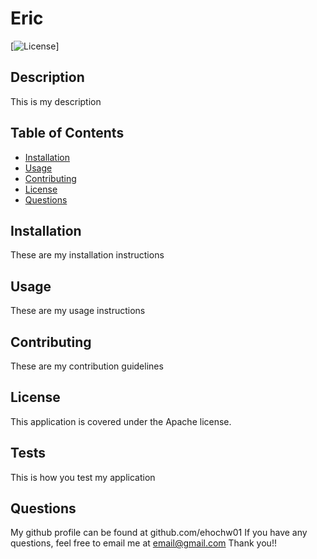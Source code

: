 # Eric
[![License](https://img.shields.io/badge/License-Apache_2.0-blue.svg)]
    
## Description

This is my description

## Table of Contents

- [Installation](#installation)
- [Usage](#usage)
- [Contributing](#contributing)
- [License](#license)
- [Questions](#questions)

## Installation

These are my installation instructions

## Usage

These are my usage instructions

## Contributing

These are my contribution guidelines

## License

This application is covered under the Apache license.

## Tests

This is how you test my application

## Questions

My github profile can be found at github.com/ehochw01
If you have any questions, feel free to email me at email@gmail.com
Thank you!!
